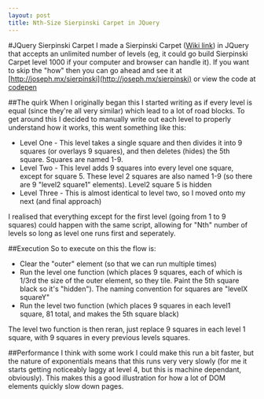 ```yaml
---
layout: post
title: Nth-Size Sierpinski Carpet in JQuery
---
```

#JQuery Sierpinski Carpet
I made a Sierpinski Carpet ([Wiki link](https://en.wikipedia.org/wiki/Sierpinski_carpet)) in JQuery that accepts an unlimited number of levels (eg, it could go build Sierpinski Carpet level 1000 if your computer and browser can handle it). If you want to skip the "how" then you can go ahead and see it at [http://joseph.mx/sierpinski](http://joseph.mx/sierpinski) or view the code at [codepen](http://codepen.io/anon/pen/MwEPxB)

##The quirk
When I originally began this I started writing as if every level is equal (since they're all very similar) which lead to a lot of road blocks. To get around this I decided to manually write out each level to properly understand how it works, this went something like this:

* Level One - This level takes a single square and then divides it into 9 squares (or overlays 9 squares), and then deletes (hides) the 5th square. Squares are named 1-9.
* Level Two - This level adds 9 squares into every level one square, except for square 5. These level 2 squares are also named 1-9 (so there are 9 "level2 square1" elements). Level2 square 5 is hidden
* Level Three - This is almost identical to level two, so I moved onto my next (and final approach)

I realised that everything except for the first level (going from 1 to 9 squares) could happen with the same script, allowing for "Nth" number of levels so long as level one runs first and seperately.

##Execution
So to execute on this the flow is:

* Clear the "outer" element (so that we can run multiple times)
* Run the level one function (which places 9 squares, each of which is 1/3rd the size of the outer element, so they tile. Paint the 5th square black so it's "hidden"). The naming convention for squares are "levelX squareY"
* Run the level two function (which places 9 squares in each level1 square, 81 total, and makes the 5th square black)

The level two function is then reran, just replace 9 squares in each level 1 square, with 9 squares in every previous levels squares.

##Performance
I think with some work I could make this run a bit faster, but the nature of exponentials means that this runs very very slowly (for me it starts getting noticeably laggy at level 4, but this is machine dependant, obviously). This makes this a good illustration for how a lot of DOM elements quickly slow down pages.